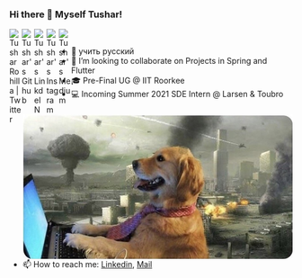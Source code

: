 ### Hi there 👋 Myself Tushar!

<a href="https://twitter.com/TusharRohilla15">
  <img align="left" alt="Tushar Rohilla | Twitter" width="22px" src="https://cdn.jsdelivr.net/npm/simple-icons@v3/icons/twitter.svg" />
</a>
<a href="https://github.com/CapTen101">
  <img align="left" alt="Tushar's Github" width="22px" src="https://cdn.jsdelivr.net/npm/simple-icons@v3/icons/github.svg" />
</a>
<a href="https://www.linkedin.com/in/tushar-rohilla-007/">
  <img align="left" alt="Tushar's LinkdeIN" width="22px" src="https://cdn.jsdelivr.net/npm/simple-icons@v3/icons/linkedin.svg" />
</a>
<a href="https://www.instagram.com/turosh._/">
  <img align="left" alt="Tushar's Instagram" width="22px" src="https://cdn.jsdelivr.net/npm/simple-icons@v3/icons/instagram.svg" />
</a>
<a href="https://medium.com/@trohila10">
  <img align="left" alt="Tushar's Medium" width="22px" src="https://cdn.jsdelivr.net/npm/simple-icons@v3/icons/medium.svg" />
</a>

<!---
[![HitCount](http://hits.dwyl.com/CapTen101/CapTen101.svg)](http://hits.dwyl.com/CapTen101/CapTen101)
-->

<br />


<!--  <img align="right" alt="GIF" src="https://media.giphy.com/media/836HiJc7pgzy8iNXCn/giphy.gif" width="480px"/> -->

<img align="right" src="https://github.com/CapTen101/CapTen101/raw/master/an-image-of-a-golden-retriever-typing-on-a-computer-with-an-apocalypse-happening-in-the-background.jpeg" width="480px" />

<!-- - 🔭 I’m currently working on my [DICOM Metadata Extractor](https://github.com/CapTen101/DICOM-Metadata-Extract) project in [Spring-Boot](https://spring.io) -->
- 🌱 учить русский
- 👯 I’m looking to collaborate on Projects in Spring and Flutter 
- 🎓 Pre-Final UG @ IIT Roorkee
- :computer: Incoming Summer 2021 SDE Intern @ Larsen & Toubro 
- 📫 How to reach me: [Linkedin](https://www.linkedin.com/in/tushar-rohilla-007/), [Mail](mailto:trohilla@ch.iitr.ac.in)

<br />
<br />
<br />

<!-- ![Tushar's GitHub Stats](https://github-readme-stats.vercel.app/api?username=CapTen101&show_icons=true&title_color=fff&icon_color=79ff97&text_color=9f9f9f&bg_color=151515)
-->
